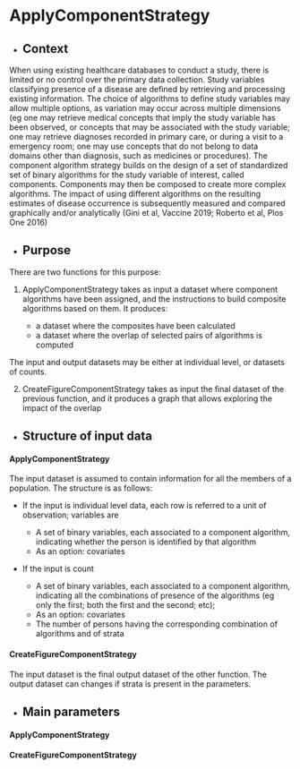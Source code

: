 # ApplyComponentStrategy


 - ##	Context


When using existing healthcare databases to conduct a study, there is limited
or no control over the primary data collection. Study variables classifying presence of a disease are defined by retrieving and processing existing information. The choice of algorithms to define study variables may allow multiple options, as variation may occur across multiple dimensions (eg one may retrieve medical concepts that imply the study variable has been observed, or concepts that may be associated with the study variable; one may retrieve diagnoses recorded in primary care, or during a visit to a emergency room; one may use concepts that do not belong to data domains other than diagnosis, such as medicines or procedures). The component algorithm strategy builds on the design of a set of standardized set of binary algorithms for the study variable of interest, called components. Components may then be composed to create more complex algorithms. The impact of using different algorithms on the resulting estimates of disease occurrence is subsequently measured and compared graphically and/or analytically (Gini et al, Vaccine 2019; Roberto et al, Plos One 2016)


 - ## Purpose

There are two functions for this purpose:

 1.	ApplyComponentStrategy takes as input a dataset where component algorithms have been assigned, and the instructions to build composite algorithms based on them. It produces:


    -	a dataset where the composites have been calculated
    -	a dataset where the overlap of selected pairs of algorithms is computed


The input and output datasets may be either at individual level, or datasets of counts.


 2.	CreateFigureComponentStrategy takes as input the final dataset of the previous function, and it produces a graph that allows exploring the impact of the overlap


-	## Structure of input data

 #### ApplyComponentStrategy
The input dataset is assumed to contain information for all the members of a population. The structure is as follows:

  - If the input is individual level data, each row is referred to a unit of observation; variables are
    - A set of binary variables, each associated to a component algorithm, indicating whether the person is identified by that algorithm
    - As an option: covariates 

  - If the input is count
    - A set of binary variables, each associated to a component algorithm, indicating all the combinations of presence of the algorithms (eg only the first; both the first and the second; etc); 
    - As an option: covariates
    - The number of persons having the corresponding combination of algorithms and of strata

  #### CreateFigureComponentStrategy
The input dataset is the final output dataset of the other function. The output dataset can changes if strata is present in the parameters.  


- ## Main parameters

#### ApplyComponentStrategy


 #### CreateFigureComponentStrategy
 
 
